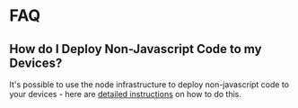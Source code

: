 # FAQ

## How do I Deploy Non-Javascript Code to my Devices?

It's possible to use the node infrastructure to deploy non-javascript code to
your devices - here are [detailed instructions][non-js] on how to do this.

[non-js]:/pages/nonjs.md
